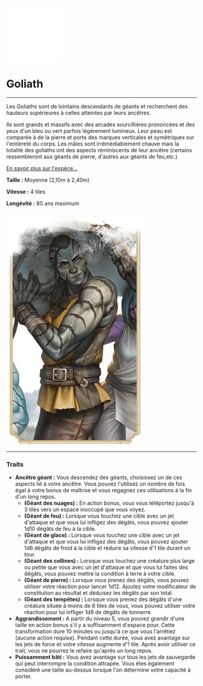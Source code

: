 <div class="icon-container">
  <img src="_media/especes/goliath.png" alt="Goliath" class="icon-r-title" data-no-zoom />

# Goliath <!-- {docsify-ignore} -->

</div>

---

<div class="bloc-pres">
<div class="bloc-texte">
  <div class="texte">
    <p>Les Goliaths sont de lointains descendants de géants et recherchent des hauteurs supérieures à celles atteintes par leurs ancêtres.</p>
    <p>Ils sont grands et massifs avec des arcades sourcillières prononcées et des yeux d'un bleu ou vert parfois légèrement lumineux. Leur peau est comparée à de la pierre et porte des marques verticales et symétriques sur l'entièreté du corps. Les mâles sont irrémédiablement chauve mais la totalité des goliaths ont des aspects réminiscents de leur ancêtre (certains ressembleront aux géants de pierre, d'autres aux géants de feu,etc.)</p>
    <a href="/_404.md" target="_blank">En savoir plus sur l'espèce...</a>
    <div class="summary">
      <p><strong>Taille :</strong> Moyenne (2,10m à 2,40m)</p>
      <p><strong>Vitesse :</strong> 4 tiles</p>
      <p><strong>Longévité :</strong> 80 ans maximum</p>
    </div>
  </div>
  </div>
  <img src="_media/especes/pres-goliath.png" alt="Goliath" class="img-pres" data-no-zoom />
</div>

---

### Traits <!-- {docsify-ignore} -->

- **Ancêtre géant :** Vous descendez des géants, choisissez un de ces aspects lié à votre ancêtre. Vous pouvez l'utilisez un nombre de fois égal à votre bonus de maîtrise et vous regagnez ces utilisations à la fin d'un long repos.
  - **(Géant des nuages) :** En action bonus, vous vous téléportez jusqu'à 3 tiles vers un espace inoccupé que vous voyez.
  - **(Géant de feu) :** Lorsque vous touchez une cible avec un jet d'attaque et que vous lui infligez des dégâts, vous pouvez ajouter 1d10 dégâts de feu à la cible.
  - **(Géant de glace) :** Lorsque vous touchez une cible avec un jet d'attaque et que vous lui infligez des dégâts, vous pouvez ajouter 1d6 dégâts de froid à la cible et réduire sa vitesse d'1 tile durant un tour.
  - **(Géant des collines) :** Lorsque vous touchez une créature plus large ou petite que vous avec un jet d'attaque et que vous lui faites des dégâts, vous pouvez mettre la condition à terre à votre cible.
  - **(Géant de pierre) :** Lorsque vous prenez des dégâts, vous pouvez utiliser votre réaction pour lancer 1d12. Ajoutez votre modificateur de constitution au résultat et déduisez les dégâts par son total.
  - **(Géant des tempêtes) :** Lorsque vous prenez des dégâts d'une créature située à moins de 6 tiles de vous, vous pouvez utiliser votre réaction pour lui infliger 1d8 de dégâts de tonnerre.
- **Aggrandissement :** A partir du niveau 5, vous pouvez grandir d'une taille en action bonus s'il y a suffisamment d'espace pour. Cette transformation dure 10 minutes ou jusqu'à ce que vous l'arrêtiez (aucune action requise). Pendant cette durée, vous avez avantage sur les jets de force et votre vitesse augmente d'1 tile. Après avoir utiliser ce trait, vous ne pourrez le refaire qu'après un long repos.
- **Puissamment bâti :** Vous avez avantage sur tous les jets de sauvegarde qui peut interrompre la condition attrapée. Vous êtes également considéré une taille au-dessus lorsque l'on détermine votre capacité à porter.